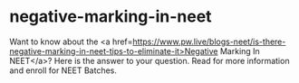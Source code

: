 # negative-marking-in-neet
Want to know about the &lt;a href=https://www.pw.live/blogs-neet/is-there-negative-marking-in-neet-tips-to-eliminate-it>Negative Marking In NEET&lt;/a>? Here is the answer to your question. Read for more information and enroll for NEET Batches.
